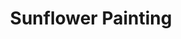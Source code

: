 ---
title: Sunflower Painting
identifier: sunflower-painting
description: This is the sunflower painting!
price1: 10
price2: 19
price3: 28
price4: 100
price1-label: Small
price2-label: Medium
price3-label: Large
paper-frame1-label: Paper 1
paper-frame2-label: Paper 2
thin-frame1-label: Thin 1
thin-frame2-label: Thin 2
thick-frame1-label: Thick 1
thick-frame2-label: Thick 2
image: /assets/images/flowers.jpg
---